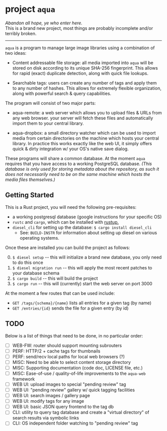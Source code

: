 # project `aqua`

_Abandon all hope, ye who enter here._  
This is a brand new project, most things are probably incomplete and/or terribly broken.

---

`aqua` is a program to manage large image libraries using a combination of two ideas:

- Content addressable file storage: all media imported into `aqua` will be stored on disk
  according to its unique SHA-256 fingerprint. This allows for rapid (exact) duplicate detection,
  along with quick file lookups.

- Searchable tags: users can create any number of tags and apply them to any number of hashes.
  This allows for extremely flexible organization, along with powerful search & query capabilities.
  
The program will consist of two major parts:

- aqua-remote: a web server which allows you to upload files & URLs from any web browser.
  your server will fetch these files and automatically import them to your central library.

- aqua-dropbox: a small directory watcher which can be used to import media from certain
  directories on the machine which hosts your central library. In practice this works exactly
  like the web UI, it simply offers quick & dirty integration w/ your OS's native save dialog.

These programs will share a common database. At the moment `aqua` requires that you have access
to a working PostgreSQL database. _(This database is only used for storing metadata about the repository,
as such it does not necessarily need to be on the same machine which hosts the media files themselves.)_



## Getting Started

This is a Rust project, you will need the following pre-requisites:

- a working postgresql database (google instructions for your specific OS)
- `rustc` and `cargo`, which can be installed with [rustup.](https://rustup.rs/)
- `diesel_cli` for setting up the database: `$ cargo install diesel_cli`
  - See: `BUILD-INSTR` for information about setting up diesel on 
    various operating systems.

Once these are installed you can build the project as follows:

0. `$ diesel setup` -- this will initialize a brand new database, you only need to do this once
0. `$ diesel migration run` -- this will apply the most recent patches to your database schema
0. `$ cargo build` -- this will build the project
0. `$ cargo run` -- this will (currently) start the web server on port 3000

At the moment a few routes that can be used include:

- `GET /tags/{schema}/{name}` lists all entries for a given tag (by name)
- `GET /entries/{id}` sends the file for a given entry (by id)

## TODO

Below is a list of things that need to be done, in no particular order:

- [ ] WEB-FW: router should support mounting subrouters 
- [ ] PERF: HTTP/2 + cache tags for thumbnails
- [ ] PERF: send/recv local paths for local web browsers (?)
- [ ] MISC: Need to be able to select content storage directory
- [ ] MISC: Supporting documentation (code doc, LICENSE file, etc.)
- [ ] MISC: Ease-of-use / quality-of-life improvements to the `aqua-web` framework
- [ ] WEB UI: upload images to special "pending review" tag
- [ ] WEB UI: "pending review" gallery w/ quick tagging facilities
- [ ] WEB UI: search images / gallery page
- [ ] WEB UI: modify tags for any image
- [ ] WEB UI: basic JSON query frontend to the tag db
- [ ] CLI: utility to query tag database and create a "virtual directory" of search results via symbolic links
- [ ] CLI: OS independent folder watching to "pending review" tag
